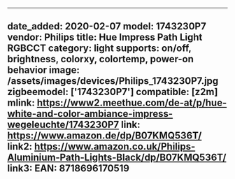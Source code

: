 
---
date_added: 2020-02-07
model: 1743230P7
vendor: Philips
title: Hue Impress Path Light RGBCCT
category: light
supports: on/off, brightness, colorxy, colortemp, power-on behavior
image: /assets/images/devices/Philips_1743230P7.jpg
zigbeemodel: ['1743230P7']
compatible: [z2m]
mlink: https://www2.meethue.com/de-at/p/hue-white-and-color-ambiance-impress-wegeleuchte/1743230P7
link: https://www.amazon.de/dp/B07KMQ536T/
link2: https://www.amazon.co.uk/Philips-Aluminium-Path-Lights-Black/dp/B07KMQ536T/
link3: 
EAN: 8718696170519
---

